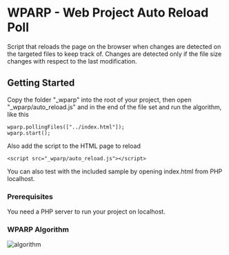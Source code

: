 # WPARP - Web Project Auto Reload Poll
Script that reloads the page on the browser when changes are detected on the targeted files to keep track of. Changes are detected only if the file size changes with respect to the last modification.

## Getting Started
Copy the folder "_wparp" into the root of your project, then open "_wparp/auto_reload.js" and in the end of the file set and run the algorithm, like this

```
wparp.pollingFiles(["../index.html"]);
wparp.start();
```

Also add the script to the HTML page to reload

```
<script src="_wparp/auto_reload.js"></script>
```

You can also test with the included sample by opening index.html from PHP localhost.

### Prerequisites
You need a PHP server to run your project on localhost.

### WPARP Algorithm
![algorithm](https://user-images.githubusercontent.com/39544153/51433372-7768fd80-1c0e-11e9-9aeb-6b7d1ff32fc5.png)
